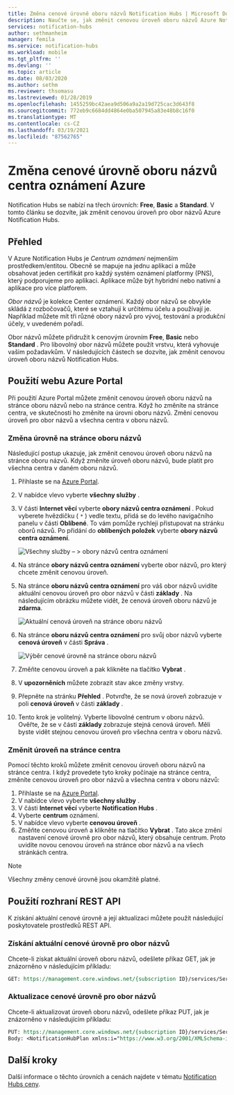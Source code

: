 ```yaml
---
title: Změna cenové úrovně oboru názvů Notification Hubs | Microsoft Docs
description: Naučte se, jak změnit cenovou úroveň oboru názvů Azure Notification Hubs.
services: notification-hubs
author: sethmanheim
manager: femila
ms.service: notification-hubs
ms.workload: mobile
ms.tgt_pltfrm: ''
ms.devlang: ''
ms.topic: article
ms.date: 08/03/2020
ms.author: sethm
ms.reviewer: thsomasu
ms.lastreviewed: 01/28/2019
ms.openlocfilehash: 1455259bc42aea9d506a9a2a19d725cac3d643f8
ms.sourcegitcommit: 772eb9c6684dd4864e0ba507945a83e48b8c16f0
ms.translationtype: MT
ms.contentlocale: cs-CZ
ms.lasthandoff: 03/19/2021
ms.locfileid: "87562765"
---
```

# <a name="change-pricing-tier-of-an-azure-notification-hubs-namespace"></a>Změna cenové úrovně oboru názvů centra oznámení Azure

Notification Hubs se nabízí na třech úrovních: **Free**, **Basic** a **Standard**. V tomto článku se dozvíte, jak změnit cenovou úroveň pro obor názvů Azure Notification Hubs.

## <a name="overview"></a>Přehled

V Azure Notification Hubs je *Centrum oznámení* nejmenším prostředkem/entitou. Obecně se mapuje na jednu aplikaci a může obsahovat jeden certifikát pro každý systém oznámení platformy (PNS), který podporujeme pro aplikaci. Aplikace může být hybridní nebo nativní a aplikace pro více platforem.

*Obor názvů* je kolekce Center oznámení. Každý obor názvů se obvykle skládá z rozbočovačů, které se vztahují k určitému účelu a používají je. Například můžete mít tři různé obory názvů pro vývoj, testování a produkční účely, v uvedeném pořadí.

Obor názvů můžete přidružit k cenovým úrovním **Free**, **Basic** nebo **Standard** . Pro libovolný obor názvů můžete použít vrstvu, která vyhovuje vašim požadavkům. V následujících částech se dozvíte, jak změnit cenovou úroveň oboru názvů Notification Hubs.

## <a name="use-azure-portal"></a>Použití webu Azure Portal

Při použití Azure Portal můžete změnit cenovou úroveň oboru názvů na stránce oboru názvů nebo na stránce centra. Když ho změníte na stránce centra, ve skutečnosti ho změníte na úrovni oboru názvů. Změní cenovou úroveň pro obor názvů a všechna centra v oboru názvů.

### <a name="change-tier-on-the-namespace-page"></a>Změna úrovně na stránce oboru názvů

Následující postup ukazuje, jak změnit cenovou úroveň oboru názvů na stránce oboru názvů. Když změníte úroveň oboru názvů, bude platit pro všechna centra v daném oboru názvů.

1. Přihlaste se na [Azure Portal](https://portal.azure.com).
2. V nabídce vlevo vyberte **všechny služby** .
3. V části **Internet věcí** vyberte **obory názvů centra oznámení** . Pokud vyberete hvězdičku ( `*` ) vedle textu, přidá se do levého navigačního panelu v části **Oblíbené**. To vám pomůže rychleji přistupovat na stránku oborů názvů. Po přidání do **oblíbených položek** vyberte **obory názvů centra oznámení**.

    ![Všechny služby – > obory názvů centra oznámení](./media/change-pricing-tier/all-services-nhub.png)

4. Na stránce **obory názvů centra oznámení** vyberte obor názvů, pro který chcete změnit cenovou úroveň.
5. Na stránce **oboru názvů centra oznámení** pro váš obor názvů uvidíte aktuální cenovou úroveň pro obor názvů v části **základy** . Na následujícím obrázku můžete vidět, že cenová úroveň oboru názvů je **zdarma**.

    ![Aktuální cenová úroveň na stránce oboru názvů](./media/change-pricing-tier/pricing-tier-before.png)

6. Na stránce **oboru názvů centra oznámení** pro svůj obor názvů vyberte **cenová úroveň** v části **Správa** .

    ![Výběr cenové úrovně na stránce oboru názvů](./media/change-pricing-tier/namespace-select-pricing-menu.png)

7. Změňte cenovou úroveň a pak klikněte na tlačítko **Vybrat** .
8. V **upozorněních** můžete zobrazit stav akce změny vrstvy.
9. Přepněte na stránku **Přehled** . Potvrďte, že se nová úroveň zobrazuje v poli **cenová úroveň** v části **základy** .
10. Tento krok je volitelný. Vyberte libovolné centrum v oboru názvů. Ověřte, že se v části **základy** zobrazuje stejná cenová úroveň. Měli byste vidět stejnou cenovou úroveň pro všechna centra v oboru názvů.

### <a name="change-tier-on-the-hub-page"></a>Změnit úroveň na stránce centra

Pomocí těchto kroků můžete změnit cenovou úroveň oboru názvů na stránce centra. I když provedete tyto kroky počínaje na stránce centra, změníte cenovou úroveň pro obor názvů a všechna centra v oboru názvů:

1. Přihlaste se na [Azure Portal](https://portal.azure.com).
2. V nabídce vlevo vyberte **všechny služby** .
3. V části **Internet věcí** vyberte **Notification Hubs** .
4. Vyberte **centrum** oznámení.
5. V nabídce vlevo vyberte **cenovou úroveň** .
6. Změňte cenovou úroveň a klikněte na tlačítko **Vybrat** . Tato akce změní nastavení cenové úrovně pro obor názvů, který obsahuje centrum. Proto uvidíte novou cenovou úroveň na stránce obor názvů a na všech stránkách centra.

> [!NOTE]
> Všechny změny cenové úrovně jsou okamžitě platné.

## <a name="use-rest-api"></a>Použití rozhraní REST API

K získání aktuální cenové úrovně a její aktualizaci můžete použít následující poskytovatele prostředků REST API.

### <a name="get-current-pricing-tier-for-a-namespace"></a>Získání aktuální cenové úrovně pro obor názvů

Chcete-li získat aktuální úroveň oboru názvů, odešlete příkaz GET, jak je znázorněno v následujícím příkladu:

```REST
GET: https://management.core.windows.net/{subscription ID}/services/ServiceBus/Namespaces/{namespace name}/notificationhubplan
```

### <a name="update-pricing-tier-for-a-namespace"></a>Aktualizace cenové úrovně pro obor názvů

Chcete-li aktualizovat úroveň oboru názvů, odešlete příkaz PUT, jak je znázorněno v následujícím příkladu:

```REST
PUT: https://management.core.windows.net/{subscription ID}/services/ServiceBus/Namespaces/{namespace name}/notificationhubplan
Body: <NotificationHubPlan xmlns:i="https://www.w3.org/2001/XMLSchema-instance" xmlns="http://schemas.microsoft.com/netservices/2010/10/servicebus/connect"><SKU>Standard</SKU></NotificationHubPlan>
```

## <a name="next-steps"></a>Další kroky

Další informace o těchto úrovních a cenách najdete v tématu [Notification Hubs ceny](https://azure.microsoft.com/pricing/details/notification-hubs/).
